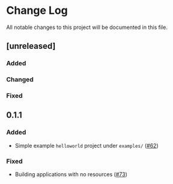 # Change Log
All notable changes to this project will be documented in this file.
## [unreleased]

### Added

### Changed

### Fixed

## 0.1.1
### Added
- Simple example `helloworld` project under `examples/` ([#62](https://github.com/google/jib/pull/62))

### Fixed
- Building applications with no resources ([#73](https://github.com/google/jib/pull/73))
